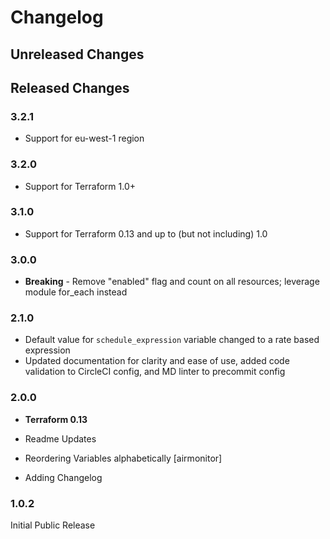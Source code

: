 # Changelog

## Unreleased Changes

## Released Changes

### 3.2.1

* Support for eu-west-1 region

### 3.2.0

* Support for Terraform 1.0+

### 3.1.0

* Support for Terraform 0.13 and up to (but not including) 1.0

### 3.0.0

* **Breaking** - Remove "enabled" flag and count on all resources; leverage module for_each instead

### 2.1.0

* Default value for `schedule_expression` variable changed to a rate based expression
* Updated documentation for clarity and ease of use, added code validation to CircleCI config, and MD linter to precommit config

### 2.0.0

* **Terraform 0.13**

* Readme Updates
* Reordering Variables alphabetically [airmonitor]
* Adding Changelog

### 1.0.2

Initial Public Release
